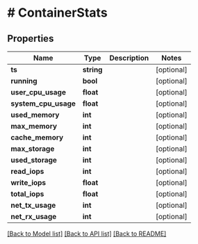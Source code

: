 # # ContainerStats

## Properties

Name | Type | Description | Notes
------------ | ------------- | ------------- | -------------
**ts** | **string** |  | [optional]
**running** | **bool** |  | [optional]
**user_cpu_usage** | **float** |  | [optional]
**system_cpu_usage** | **float** |  | [optional]
**used_memory** | **int** |  | [optional]
**max_memory** | **int** |  | [optional]
**cache_memory** | **int** |  | [optional]
**max_storage** | **int** |  | [optional]
**used_storage** | **int** |  | [optional]
**read_iops** | **int** |  | [optional]
**write_iops** | **float** |  | [optional]
**total_iops** | **float** |  | [optional]
**net_tx_usage** | **int** |  | [optional]
**net_rx_usage** | **int** |  | [optional]

[[Back to Model list]](../../README.md#models) [[Back to API list]](../../README.md#endpoints) [[Back to README]](../../README.md)
